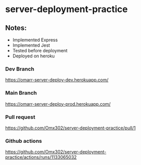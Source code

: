 # server-deployment-practice

## Notes:
- Implemented Express
- Implemented Jest
- Tested before deployment
- Deployed on heroku

### Dev Branch
https://omarr-server-deploy-dev.herokuapp.com/ 
### Main Branch
https://omarr-server-deploy-prod.herokuapp.com/
### Pull request
https://github.com/Omx302/server-deployment-practice/pull/1
### Github actions
https://github.com/Omx302/server-deployment-practice/actions/runs/1133065032
